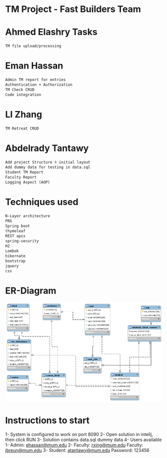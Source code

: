 # TM Project - Fast Builders Team

# Ahmed Elashry Tasks
	TM file upload/processing
# Eman Hassan
	Admin TM report for entries
	Authentication + Authorization
	TM Check CRUD
	Code integration 
# LI Zhang
	TM Retreat CRUD
# Abdelrady Tantawy
	Add project Structure + initial layout
	Add dummy data for testing in data.sql
	Student TM Report 
	Faculty Report
	Logging Aspect (AOP)

# Techniques used

	N-Layer architecture
	PRG
	Spring boot
	thymeleaf
	REST apis
	spring-security
	H2
	Lombok
	hibernate
	bootstrap
	jquery
	css

# ER-Diagram
![ERD](docs/ERD1.png)


# Instructions to start

1- System is configured to work on port 8090
2- Open solution in intellj, then click RUN
3- Solution contains data.sql dummy data
4- Users available
	1- Admin: ehassan@mum.edu
	2- Faculty: rxing@mum.edu
	   Faculty: jbreun@mum.edu
	3- Student: atantawy@mum.edu
	Password: 123456

















